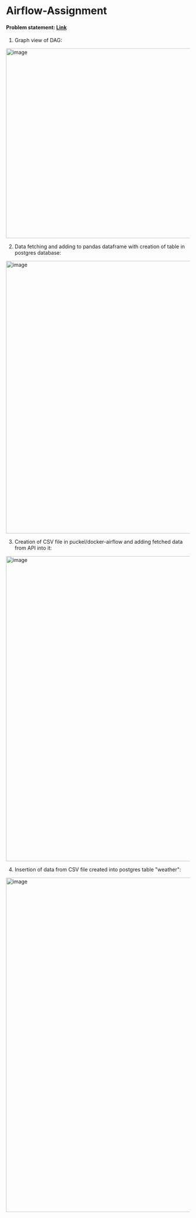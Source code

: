 # Airflow-Assignment

#### Problem statement: [Link](https://docs.google.com/document/d/1sRCD29lveSCLB2to1OX1EVgcjXg2VRWaXUx5gGeDizA/edit)

1. Graph view of DAG:
<img width="519" alt="image" src="https://user-images.githubusercontent.com/98140311/158321483-fdd495b5-9aa0-4f10-b1ca-1f9b8006ecb6.png">

2. Data fetching and adding to pandas dataframe with creation of table in postgres database:
<img width="745" alt="image" src="https://user-images.githubusercontent.com/98140311/158321688-57c71928-4e78-40f4-bd8a-a1050c2694bc.png">

3. Creation of CSV file in puckel/docker-airflow and adding fetched data from API into it:
<img width="834" alt="image" src="https://user-images.githubusercontent.com/98140311/158322264-4e67798d-c72e-4935-8598-479830e1055a.png">

4. Insertion of data from CSV file created into postgres table "weather":
<img width="914" alt="image" src="https://user-images.githubusercontent.com/98140311/158321779-7dbe5600-27e7-40e5-870e-b5232d7980a1.png">


